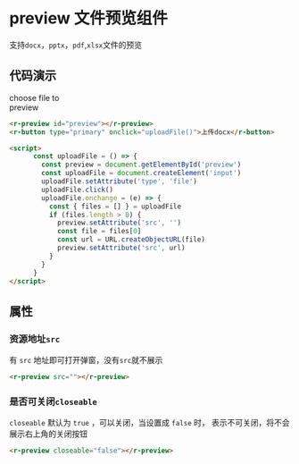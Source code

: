# preview 文件预览组件

支持`docx`，`pptx`，`pdf`,`xlsx`文件的预览

## 代码演示

<div style="width: 100px; margin-top:10px">
    <r-preview id="preview"></r-preview>
    <r-button type="primary" onclick="uploadFile('preview')">choose file to preview</r-button>
</div>

```html
<r-preview id="preview"></r-preview>
<r-button type="primary" onclick="uploadFile()">上传docx</r-button>

<script>
      const uploadFile = () => {
        const preview = document.getElementById('preview')
        const uploadFile = document.createElement('input')
        uploadFile.setAttribute('type', 'file')
        uploadFile.click()
        uploadFile.onchange = (e) => {
          const { files = [] } = uploadFile
          if (files.length > 0) {
            preview.setAttribute('src', '')
            const file = files[0]
            const url = URL.createObjectURL(file)
            preview.setAttribute('src', url)
          }
        }
      }
</script>
```

## 属性

### 资源地址`src`

有 `src` 地址即可打开弹窗，没有`src`就不展示

```html
<r-preview src=""></r-preview>
```

### 是否可关闭`closeable`

`closeable` 默认为 `true` ，可以关闭，当设置成 `false` 时， 表示不可关闭，将不会展示右上角的关闭按钮

```html
<r-preview closeable="false"></r-preview>
```